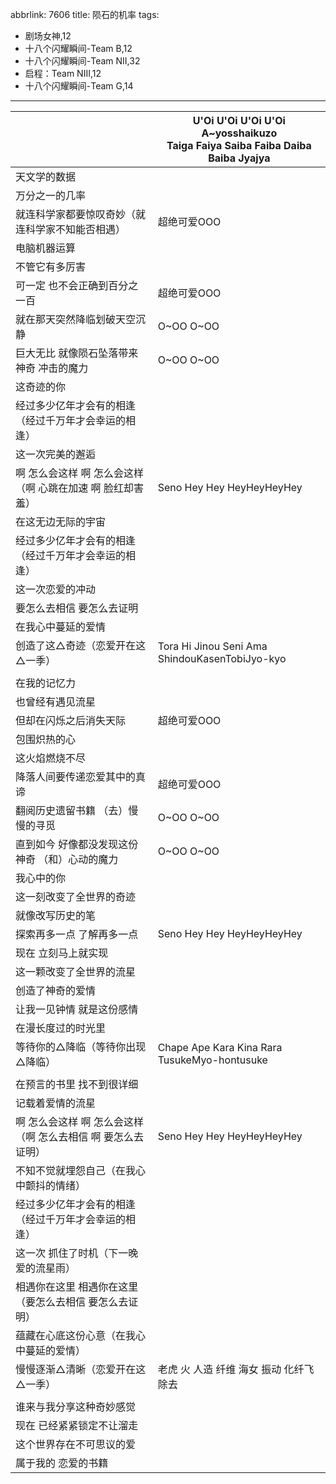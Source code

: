 abbrlink: 7606
title: 陨石的机率
tags:
  - 剧场女神,12
  - 十八个闪耀瞬间-Team B,12
  - 十八个闪耀瞬间-Team NII,32
  - 启程：Team NIII,12
  - 十八个闪耀瞬间-Team G,14
---
|      |U'Oi U'Oi U'Oi U'Oi<br>A~yosshaikuzo<br>Taiga Faiya Saiba Faiba Daiba Baiba Jyajya|
|--|--|
|天文学的数据|      |
|万分之一的几率|      |
|就连科学家都要惊叹奇妙（就连科学家不知能否相遇）|超绝可爱OOO|
|电脑机器运算|      |
|不管它有多厉害|      |
|可一定 也不会正确到百分之一百|超绝可爱OOO|
|就在那天突然降临划破天空沉静|O~OO O~OO|
|巨大无比 就像陨石坠落带来神奇 冲击的魔力|O~OO O~OO|
|这奇迹的你|      |
|经过多少亿年才会有的相逢（经过千万年才会幸运的相逢）|      |
|这一次完美的邂逅|      |
|啊 怎么会这样 啊 怎么会这样（啊 心跳在加速 啊 脸红却害羞）|Seno Hey Hey HeyHeyHeyHey|
|在这无边无际的宇宙|      |
|经过多少亿年才会有的相逢（经过千万年才会幸运的相逢）|      |
|这一次恋爱的冲动|      |
|要怎么去相信 要怎么去证明|      |
|在我心中蔓延的爱情|      |
|创造了这△奇迹（恋爱开在这△一季）|Tora Hi Jinou Seni Ama ShindouKasenTobiJyo-kyo|
|      |      |
|在我的记忆力|      |
|也曾经有遇见流星|      |
|但却在闪烁之后消失天际|超绝可爱OOO|
|包围炽热的心|      |
|这火焰燃烧不尽|      |
|降落人间要传递恋爱其中的真谛|超绝可爱OOO|
|翻阅历史遗留书籍 （去）慢慢的寻觅|O~OO O~OO|
|直到如今 好像都没发现这份神奇 （和）心动的魔力|O~OO O~OO|
|我心中的你|      |
|这一刻改变了全世界的奇迹|      |
|就像改写历史的笔|      |
|探索再多一点 了解再多一点|Seno Hey Hey HeyHeyHeyHey|
|现在 立刻马上就实现|      |
|这一颗改变了全世界的流星|      |
|创造了神奇的爱情|      |
|让我一见钟情 就是这份感情|      |
|在漫长度过的时光里|      |
|等待你的△降临（等待你出现△降临）|Chape Ape Kara Kina Rara TusukeMyo-hontusuke|
|      |      |
|在预言的书里 找不到很详细|      |
|记载着爱情的流星|      |
|啊 怎么会这样 啊 怎么会这样（啊 怎么去相信 啊 要怎么去证明）|Seno Hey Hey HeyHeyHeyHey|
|不知不觉就埋怨自己（在我心中颤抖的情绪）|      |
|经过多少亿年才会有的相逢（经过千万年才会幸运的相逢）|      |
|这一次 抓住了时机（下一晚 爱的流星雨）|      |
|相遇你在这里 相遇你在这里（要怎么去相信 要怎么去证明）|      |
|蕴藏在心底这份心意（在我心中蔓延的爱情）|      |
|慢慢逐渐△清晰（恋爱开在这△一季）|老虎 火 人造 纤维 海女 振动 化纤飞除去|
|      |      |
|谁来与我分享这种奇妙感觉|      |
|现在 已经紧紧锁定不让溜走|      |
|这个世界存在不可思议的爱|      |
|属于我的 恋爱的书籍|      |
